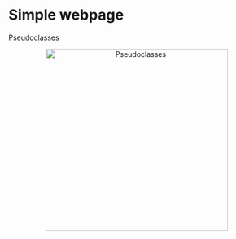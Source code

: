 # Simple webpage
[Pseudoclasses](https://level0rd.github.io/web2_pseudo-classes/)

<p align="center">
  <img width="358" alt="Pseudoclasses" src="https://github.com/level0rd/web2_pseudo-classes/assets/45522296/019a6d22-0cce-4af4-8e49-cf541807f0a4.png">
</p>
